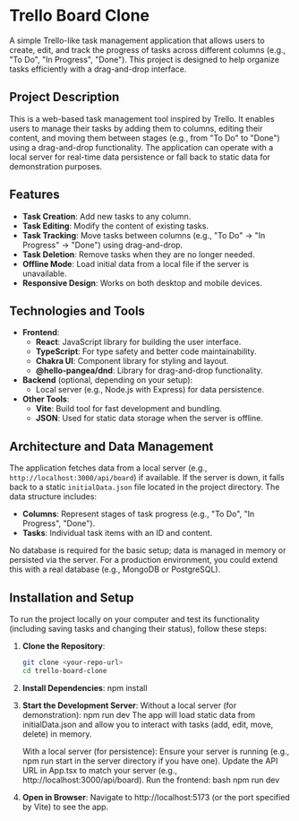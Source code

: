 # Trello Board Clone

A simple Trello-like task management application that allows users to create, edit, and track the progress of tasks across different columns (e.g., "To Do", "In Progress", "Done"). This project is designed to help organize tasks efficiently with a drag-and-drop interface.

## Project Description

This is a web-based task management tool inspired by Trello. It enables users to manage their tasks by adding them to columns, editing their content, and moving them between stages (e.g., from "To Do" to "Done") using a drag-and-drop functionality. The application can operate with a local server for real-time data persistence or fall back to static data for demonstration purposes.

## Features

- **Task Creation**: Add new tasks to any column.
- **Task Editing**: Modify the content of existing tasks.
- **Task Tracking**: Move tasks between columns (e.g., "To Do" → "In Progress" → "Done") using drag-and-drop.
- **Task Deletion**: Remove tasks when they are no longer needed.
- **Offline Mode**: Load initial data from a local file if the server is unavailable.
- **Responsive Design**: Works on both desktop and mobile devices.

## Technologies and Tools

- **Frontend**:
  - **React**: JavaScript library for building the user interface.
  - **TypeScript**: For type safety and better code maintainability.
  - **Chakra UI**: Component library for styling and layout.
  - **@hello-pangea/dnd**: Library for drag-and-drop functionality.
- **Backend** (optional, depending on your setup):
  - Local server (e.g., Node.js with Express) for data persistence.
- **Other Tools**:
  - **Vite**: Build tool for fast development and bundling.
  - **JSON**: Used for static data storage when the server is offline.

## Architecture and Data Management

The application fetches data from a local server (e.g., `http://localhost:3000/api/board`) if available. If the server is down, it falls back to a static `initialData.json` file located in the project directory. The data structure includes:

- **Columns**: Represent stages of task progress (e.g., "To Do", "In Progress", "Done").
- **Tasks**: Individual task items with an ID and content.

No database is required for the basic setup; data is managed in memory or persisted via the server. For a production environment, you could extend this with a real database (e.g., MongoDB or PostgreSQL).

## Installation and Setup

To run the project locally on your computer and test its functionality (including saving tasks and changing their status), follow these steps:

1. **Clone the Repository**:

   ```bash
   git clone <your-repo-url>
   cd trello-board-clone
   ```

2. **Install Dependencies**:
   npm install
3. **Start the Development Server**:
   Without a local server (for demonstration):
   npm run dev
   The app will load static data from initialData.json and allow you to interact with tasks (add, edit, move, delete) in memory.

   With a local server (for persistence):
   Ensure your server is running (e.g., npm run start in the server directory if you have one).
   Update the API URL in App.tsx to match your server (e.g., http://localhost:3000/api/board).
   Run the frontend:
   bash
   npm run dev

4. **Open in Browser**:
   Navigate to http://localhost:5173 (or the port specified by Vite) to see the app.
